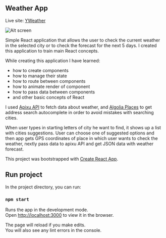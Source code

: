 ## Weather App

Live site: [YWeather](https://yweatherapp.000webhostapp.com)

![Alt screen](https://raw.githubusercontent.com/Harleyowiec/Weather-App/master/weather-screen.PNG)

Simple React application that allows the user to check the current weather in the selected city or to check the forecast for the next 5 days. I created this application to train main React concepts.

While creating this application I have learned:

- how to create components
- how to manage their state
- how to route between components
- how to animate render of component
- how to pass data between components
- and other basic concepts of React

I used [Apixu API](https://www.apixu.com/api.aspx) to fetch data about weather, and [Algolia Places](https://github.com/algolia/places) to get address search autocomplete in order to avoid mistakes with searching cities.

When user types in starting letters of city he want to find, it shows up a list with cities suggestions. User can choose one of suggested options and then app gets GPS coordinates of place in which user wants to check the weather, nextly pass data to apixu API and get JSON data with weather forecast.

This project was bootstrapped with [Create React App](https://github.com/facebook/create-react-app).

## Run project

In the project directory, you can run:

### `npm start`

Runs the app in the development mode.<br>
Open [http://localhost:3000](http://localhost:3000) to view it in the browser.

The page will reload if you make edits.<br>
You will also see any lint errors in the console.

